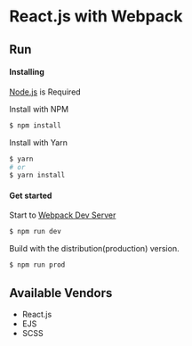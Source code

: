 # React.js with Webpack

## Run

#### Installing

[Node.js](https://nodejs.org/) is Required

Install with NPM

```bash
$ npm install
```

Install with Yarn

```bash
$ yarn
# or
$ yarn install
```

#### Get started

Start to [Webpack Dev Server](https://github.com/webpack/webpack-dev-server)

```bash
$ npm run dev
```

Build with the distribution(production) version.

```bash
$ npm run prod
```

## Available Vendors

- React.js
- EJS
- SCSS
